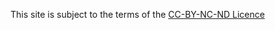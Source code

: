 This site is subject to the terms of the [CC-BY-NC-ND Licence](https://creativecommons.org/licenses/by-nc-nd/4.0/legalcode)

